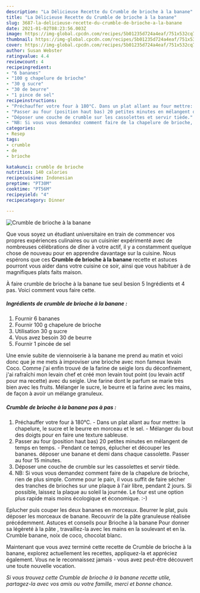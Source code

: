 ```yaml
---
description: "La Délicieuse Recette du Crumble de brioche à la banane"
title: "La Délicieuse Recette du Crumble de brioche à la banane"
slug: 3687-la-delicieuse-recette-du-crumble-de-brioche-a-la-banane
date: 2021-01-02T08:23:56.003Z
image: https://img-global.cpcdn.com/recipes/5b01235d724a4eaf/751x532cq70/crumble-de-brioche-a-la-banane-photo-principale-de-la-recette.jpg
thumbnail: https://img-global.cpcdn.com/recipes/5b01235d724a4eaf/751x532cq70/crumble-de-brioche-a-la-banane-photo-principale-de-la-recette.jpg
cover: https://img-global.cpcdn.com/recipes/5b01235d724a4eaf/751x532cq70/crumble-de-brioche-a-la-banane-photo-principale-de-la-recette.jpg
author: Susan Webster
ratingvalue: 4.4
reviewcount: 4
recipeingredient:
- "6 bananes"
- "100 g chapelure de brioche"
- "30 g sucre"
- "30 de beurre"
- "1 pince de sel"
recipeinstructions:
- "Préchauffer votre four à 180°C. Dans un plat allant au four mettre: la chapelure, le sucre et le beurre en morceau et le sel. Mélanger du bout des doigts pour en faire une texture sableuse."
- "Passer au four (position haut bas) 20 petites minutes en mélangent de temps en temps.  Pendant ce temps, éplucher et découper les bananes. déposer une banane et demi dans chaque cassolette. Passer au four 15 minutes."
- "Déposer une couche de crumble sur les cassolettes et servir tiède."
- "NB: Si vous vous demandez comment faire de la chapelure de brioche, rien de plus simple. Comme pour le pain, il vous suffit de faire sécher des tranches de brioches sur une plaque à l&#39;air libre, pendant 2 jours. Si possible, laissez la plaque au soleil la journée. Le four est une option plus rapide mais moins écologique et économique. :-)"
categories:
- Resep
tags:
- crumble
- de
- brioche

katakunci: crumble de brioche 
nutrition: 140 calories
recipecuisine: Indonesian
preptime: "PT30M"
cooktime: "PT56M"
recipeyield: "4"
recipecategory: Dinner

---
```



![Crumble de brioche à la banane](https://img-global.cpcdn.com/recipes/5b01235d724a4eaf/751x532cq70/crumble-de-brioche-a-la-banane-photo-principale-de-la-recette.jpg)

Que vous soyez un étudiant universitaire en train de commencer vos propres expériences culinaires ou un cuisinier expérimenté avec de nombreuses célébrations de dîner à votre actif, il y a constamment quelque chose de nouveau pour en apprendre davantage sur la cuisine. Nous espérons que ces <strong> Crumble de brioche à la banane </strong> recette et astuces pourront vous aider dans votre cuisine ce soir, ainsi que vous habituer à de magnifiques plats faits maison.

<!--inarticleads1-->

À faire crumble de brioche à la banane tue seul besion 5 Ingrédients et 4 pas. Voici comment vous faire cette.

##### Ingrédients de crumble de brioche à la banane :

1. Fournir 6 bananes
1. Fournir 100 g chapelure de brioche
1. Utilisation 30 g sucre
1. Vous avez besoin 30 de beurre
1. Fournir 1 pincée de sel


Une envie subite de viennoiserie à la banane me prend au matin et voici donc que je me mets à improviser une brioche avec mon fameux levain Coco. Comme j&#39;ai enfin trouvé de la farine de seigle lors du déconfinement, j&#39;ai rafraîchi mon levain chef et créé mon levain tout point (ou levain actif pour ma recette) avec du seigle. Une farine dont le parfum se marie très bien avec les fruits. Mélanger le sucre, le beurre et la farine avec les mains, de façon à avoir un mélange granuleux. 

<!--inarticleads2-->

##### Crumble de brioche à la banane pas à pas :

1. Préchauffer votre four à 180°C. - Dans un plat allant au four mettre: la chapelure, le sucre et le beurre en morceau et le sel. - Mélanger du bout des doigts pour en faire une texture sableuse.
1. Passer au four (position haut bas) 20 petites minutes en mélangent de temps en temps.  - Pendant ce temps, éplucher et découper les bananes. déposer une banane et demi dans chaque cassolette. Passer au four 15 minutes.
1. Déposer une couche de crumble sur les cassolettes et servir tiède.
1. NB: Si vous vous demandez comment faire de la chapelure de brioche, rien de plus simple. Comme pour le pain, il vous suffit de faire sécher des tranches de brioches sur une plaque à l&#39;air libre, pendant 2 jours. Si possible, laissez la plaque au soleil la journée. Le four est une option plus rapide mais moins écologique et économique. :-)


Eplucher puis couper les deux bananes en morceaux. Beurrer le plat, puis déposer les morceaux de banane. Recouvrir de la pâte granuleuse réalisée précédemment. Astuces et conseils pour Brioche à la banane Pour donner sa légèreté à la pâte , travaillez-la avec les mains en la soulevant et en la. Crumble banane, noix de coco, chocolat blanc. 

<!--inarticleads1-->

<p>
Maintenant que vous avez terminé cette recette de Crumble de brioche à la banane, explorez actuellement les recettes, appliquez-la et appréciez également. Vous ne le reconnaissez jamais - vous avez peut-être découvert une toute nouvelle vocation.
</p>

<p>
<i>Si vous trouvez cette Crumble de brioche à la banane recette utile, partagez-la avec vos amis ou votre famille, merci et bonne chance.</i>
</p>
